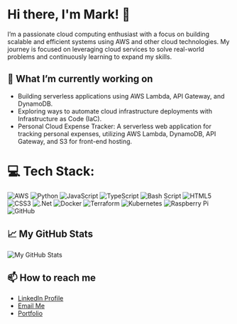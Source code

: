 # Hi there, I'm Mark! 👋

I’m a passionate cloud computing enthusiast with a focus on building scalable and efficient systems using AWS and other cloud technologies. My journey is focused on leveraging cloud services to solve real-world problems and continuously learning to expand my skills.

## 🌱 What I’m currently working on

- Building serverless applications using AWS Lambda, API Gateway, and DynamoDB.
- Exploring ways to automate cloud infrastructure deployments with Infrastructure as Code (IaC).
- Personal Cloud Expense Tracker: A serverless web application for tracking personal expenses, utilizing AWS Lambda, DynamoDB, API Gateway, and S3 for front-end hosting.

# 💻 Tech Stack:
![AWS](https://img.shields.io/badge/AWS-%23FF9900.svg?style=for-the-badge&logo=amazon-aws&logoColor=white) ![Python](https://img.shields.io/badge/python-3670A0?style=for-the-badge&logo=python&logoColor=ffdd54) ![JavaScript](https://img.shields.io/badge/javascript-%23323330.svg?style=for-the-badge&logo=javascript&logoColor=%23F7DF1E) ![TypeScript](https://img.shields.io/badge/typescript-%23007ACC.svg?style=for-the-badge&logo=typescript&logoColor=white) ![Bash Script](https://img.shields.io/badge/bash_script-%23121011.svg?style=for-the-badge&logo=gnu-bash&logoColor=white) ![HTML5](https://img.shields.io/badge/html5-%23E34F26.svg?style=for-the-badge&logo=html5&logoColor=white) ![CSS3](https://img.shields.io/badge/css3-%231572B6.svg?style=for-the-badge&logo=css3&logoColor=white) ![.Net](https://img.shields.io/badge/.NET-5C2D91?style=for-the-badge&logo=.net&logoColor=white) ![Docker](https://img.shields.io/badge/docker-%230db7ed.svg?style=for-the-badge&logo=docker&logoColor=white) ![Terraform](https://img.shields.io/badge/terraform-%235835CC.svg?style=for-the-badge&logo=terraform&logoColor=white) ![Kubernetes](https://img.shields.io/badge/kubernetes-%23326ce5.svg?style=for-the-badge&logo=kubernetes&logoColor=white)  ![Raspberry Pi](https://img.shields.io/badge/-Raspberry_Pi-C51A4A?style=for-the-badge&logo=Raspberry-Pi) ![GitHub](https://img.shields.io/badge/github-%23121011.svg?style=for-the-badge&logo=github&logoColor=white) 
## 📈 My GitHub Stats

![My GitHub Stats](https://github-readme-stats.vercel.app/api?username=Strongarm00&show_icons=true&theme=highcontrast)

## 📫 How to reach me

- [LinkedIn Profile](www.linkedin.com/in/mark-armstrong868)
- [Email Me](https://mail.google.com/mail/?view=cm&fs=1&to=mark.armstrong868@gmail.com)
- [Portfolio](https://armstrong-industries.net)
